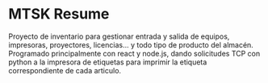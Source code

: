 # MTSK Resume

Proyecto de inventario para gestionar entrada y salida de equipos, impresoras, proyectores, licencias...
y todo tipo de producto del almacén. Programado principalmente con react y node.js, dando solicitudes
TCP con python a la impresora de etiquetas para imprimir la etiqueta correspondiente de cada articulo.
